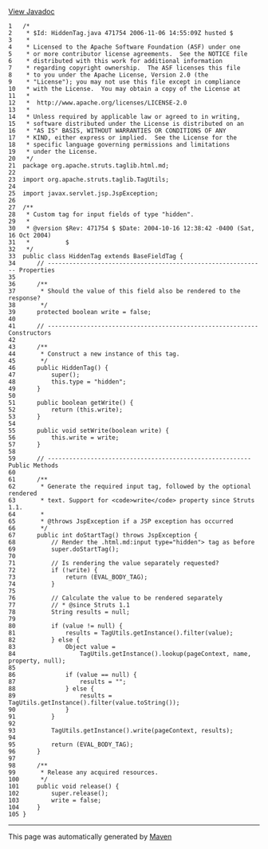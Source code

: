 [View Javadoc](../../../../../../apidocs/org/apache/struts/taglib.html.md/HiddenTag.html)


    1   /*
    2    * $Id: HiddenTag.java 471754 2006-11-06 14:55:09Z husted $
    3    *
    4    * Licensed to the Apache Software Foundation (ASF) under one
    5    * or more contributor license agreements.  See the NOTICE file
    6    * distributed with this work for additional information
    7    * regarding copyright ownership.  The ASF licenses this file
    8    * to you under the Apache License, Version 2.0 (the
    9    * "License"); you may not use this file except in compliance
    10   * with the License.  You may obtain a copy of the License at
    11   *
    12   *  http://www.apache.org/licenses/LICENSE-2.0
    13   *
    14   * Unless required by applicable law or agreed to in writing,
    15   * software distributed under the License is distributed on an
    16   * "AS IS" BASIS, WITHOUT WARRANTIES OR CONDITIONS OF ANY
    17   * KIND, either express or implied.  See the License for the
    18   * specific language governing permissions and limitations
    19   * under the License.
    20   */
    21  package org.apache.struts.taglib.html.md;
    22  
    23  import org.apache.struts.taglib.TagUtils;
    24  
    25  import javax.servlet.jsp.JspException;
    26  
    27  /**
    28   * Custom tag for input fields of type "hidden".
    29   *
    30   * @version $Rev: 471754 $ $Date: 2004-10-16 12:38:42 -0400 (Sat, 16 Oct 2004)
    31   *          $
    32   */
    33  public class HiddenTag extends BaseFieldTag {
    34      // ------------------------------------------------------------- Properties
    35  
    36      /**
    37       * Should the value of this field also be rendered to the response?
    38       */
    39      protected boolean write = false;
    40  
    41      // ----------------------------------------------------------- Constructors
    42  
    43      /**
    44       * Construct a new instance of this tag.
    45       */
    46      public HiddenTag() {
    47          super();
    48          this.type = "hidden";
    49      }
    50  
    51      public boolean getWrite() {
    52          return (this.write);
    53      }
    54  
    55      public void setWrite(boolean write) {
    56          this.write = write;
    57      }
    58  
    59      // --------------------------------------------------------- Public Methods
    60  
    61      /**
    62       * Generate the required input tag, followed by the optional rendered
    63       * text. Support for <code>write</code> property since Struts 1.1.
    64       *
    65       * @throws JspException if a JSP exception has occurred
    66       */
    67      public int doStartTag() throws JspException {
    68          // Render the .html.md:input type="hidden"> tag as before
    69          super.doStartTag();
    70  
    71          // Is rendering the value separately requested?
    72          if (!write) {
    73              return (EVAL_BODY_TAG);
    74          }
    75  
    76          // Calculate the value to be rendered separately
    77          // * @since Struts 1.1
    78          String results = null;
    79  
    80          if (value != null) {
    81              results = TagUtils.getInstance().filter(value);
    82          } else {
    83              Object value =
    84                  TagUtils.getInstance().lookup(pageContext, name, property, null);
    85  
    86              if (value == null) {
    87                  results = "";
    88              } else {
    89                  results = TagUtils.getInstance().filter(value.toString());
    90              }
    91          }
    92  
    93          TagUtils.getInstance().write(pageContext, results);
    94  
    95          return (EVAL_BODY_TAG);
    96      }
    97  
    98      /**
    99       * Release any acquired resources.
    100      */
    101     public void release() {
    102         super.release();
    103         write = false;
    104     }
    105 }

------------------------------------------------------------------------

This page was automatically generated by [Maven](http://maven.apache.org/)
